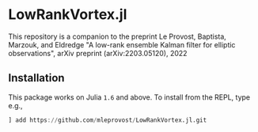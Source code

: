 # LowRankVortex.jl


This repository is a companion to the preprint Le Provost, Baptista, Marzouk, and Eldredge "A low-rank ensemble Kalman filter for elliptic observations", arXiv preprint (arXiv:2203.05120), 2022







## Installation

This package works on Julia `1.6` and above. To install from the REPL, type
e.g.,
```julia
] add https://github.com/mleprovost/LowRankVortex.jl.git
```
